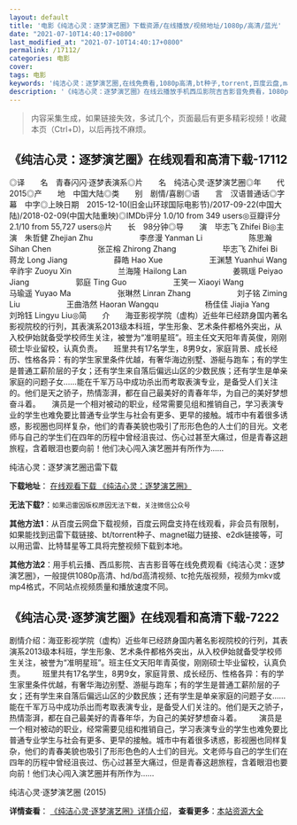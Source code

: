 ```yaml
---
layout: default
title: '电影《纯洁心灵：逐梦演艺圈》下载资源/在线播放/视频地址/1080p/高清/蓝光'
date: "2021-07-10T14:40:17+0800"
last_modified_at: "2021-07-10T14:40:17+0800"
permalink: /17112/
categories: 电影
cover:
tags: 电影
keywords: '纯洁心灵：逐梦演艺圈,在线免费看,1080p高清,bt种子,torrent,百度云盘,magnet,磁力链,迅雷下载资源'
description: '《纯洁心灵：逐梦演艺圈》在线云播放手机西瓜影院吉吉影音免费看，1080p高清bd/hd未删减完整版和tc抢先枪版，mkv/mp4格式，附带bt/torrent种子、magnet/磁力链、百度云盘、网盘资源迅雷下载链接'
---
```


>内容采集生成，如果链接失效，多试几个，页面最后有更多精彩视频！收藏本页（Ctrl+D)，以后再找不麻烦。


## 《纯洁心灵：逐梦演艺圈》在线观看和高清下载-17112

◎译　　名　青春闪闪·逐梦表演系◎片　　名　纯洁心灵·逐梦演艺圈◎年　　代　2015◎产　　地　中国大陆◎类　　别　剧情/喜剧◎语　　言　汉语普通话◎字　　幕　中字◎上映日期　2015-12-10(旧金山环球国际电影节)/2017-09-22(中国大陆)/2018-02-09(中国大陆重映)◎IMDb评分 1.0/10 from 349 users◎豆瓣评分　2.1/10 from 55,727 users◎片　　长　98分钟◎导　　演　毕志飞 Zhifei Bi◎主　　演　朱哲健 Zhejian Zhu　　　　　　李彦漫 Yanman Li　　　　　　陈思瀚 Sihan Chen　　　　　　张芷榕 Zhirong Zhang　　　　　　毕志飞 Zhifei Bi　　　　　　蒋龙 Long Jiang　　　　　　薛皓 Hao Xue　　　　　　王渊慧 Yuanhui Wang　　　　　　辛祚宇 Zuoyu Xin　　　　　　兰海隆 Hailong Lan　　　　　　姜珮瑶 Peiyao Jiang　　　　　　郭庭 Ting Guo　　　　　　王笑一 Xiaoyi Wang　　　　　　马瑜遥 Yuyao Ma　　　　　　张琳然 Linran Zhang　　　　　　刘子铭 Ziming Liu　　　　　　王曲浩然 Haoran Wangqu　　　　　　杨佳佳 Jiajia Yang　　　　　　刘玲钰 Lingyu Liu◎简　　介　　海亚影视学院（虚构）近些年已经跻身国内著名影视院校的行列，其表演系2013级本科班，学生形象、艺术条件都格外突出，从入校伊始就备受学校师生关注，被誉为“准明星班”。班主任文天阳年青英俊，刚刚硕士毕业留校，认真负责。　　班里共有17名学生，8男9女，家庭背景、成长经历、性格各异：有的学生家里条件优越，有奢华海边别墅、游艇与跑车；有的学生是普通工薪阶层的子女；还有学生来自落后偏远山区的少数民族；还有学生是单亲家庭的问题子女……能在千军万马中成功杀出而考取表演专业，是备受人们关注的。他们是天之骄子，热情澎湃，都在自己最美好的青春年华，为自己的美好梦想奋斗着。　　演员是一个相对被动的职业，经常需要见组和推销自己，学习表演专业的学生也难免要比普通专业学生与社会有更多、更早的接触。城市中有着很多诱惑，影视圈也同样复杂，他们的青春美貌也吸引了形形色色的人士们的目光。文老师与自己的学生们在四年的历程中曾经沮丧过、伤心过甚至大痛过，但是青春这趟旅程，含着眼泪也要向前！他们决心闯入演艺圈并有所作为……


纯洁心灵：逐梦演艺圈迅雷下载

**下载地址**： [在线观看下载 《纯洁心灵：逐梦演艺圈》](https://www.993dy.com//vod-detail-id-31062.html) 


**无法下载?**：`如果迅雷因版权原因无法下载，关注微信公众号 `

**其他方法1**：从百度云网盘下载视频，百度云网盘支持在线观看，非会员有限制，如果能找到迅雷下载链接、bt/torrent种子、magnet磁力链接、e2dk链接等，可以用迅雷、比特彗星等工具将完整视频下载到本地。

**其他方法2**：用手机云播、西瓜影院、吉吉影音等在线免费观看《纯洁心灵：逐梦演艺圈》，一般提供1080p高清、hd/bd高清视频、tc抢先版视频，视频为mkv或mp4格式，不同站点视频质量和播放速度不同。


## 《纯洁心灵·逐梦演艺圈》在线观看和高清下载-7222

剧情介绍：海亚影视学院（虚构）近些年已经跻身国内著名影视院校的行列，其表演系2013级本科班，学生形象、艺术条件都格外突出，从入校伊始就备受学校师生关注，被誉为“准明星班”。班主任文天阳年青英俊，刚刚硕士毕业留校，认真负责。 　　班里共有17名学生，8男9女，家庭背景、成长经历、性格各异：有的学生家里条件优越，有奢华海边别墅、游艇与跑车；有的学生是普通工薪阶层的子女；还有学生来自落后偏远山区的少数民族；还有学生是单亲家庭的问题子女……能在千军万马中成功杀出而考取表演专业，是备受人们关注的。他们是天之骄子，热情澎湃，都在自己最美好的青春年华，为自己的美好梦想奋斗着。 　　演员是一个相对被动的职业，经常需要见组和推销自己，学习表演专业的学生也难免要比普通专业学生与社会有更多、更早的接触。城市中有着很多诱惑，影视圈也同样复杂，他们的青春美貌也吸引了形形色色的人士们的目光。文老师与自己的学生们在四年的历程中曾经沮丧过、伤心过甚至大痛过，但是青春这趟旅程，含着眼泪也要向前！他们决心闯入演艺圈并有所作为……


纯洁心灵·逐梦演艺圈 (2015)

**详情查看**： [《纯洁心灵·逐梦演艺圈》详情介绍](/movie/7222/)， **查看更多**：[本站资源大全](/movie/t/all/)

